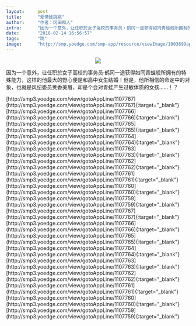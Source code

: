 ```yaml
---
layout:     post
title:      "爱情蛙跳跳"
author:     "作者：冈田和人"
intro:      "因为一个意外，让任职於女子高校的事务员‧鹤冈一途获得如同青蛙般所拥有的特殊能力，这样的他最大的野心便是和高中女生结婚！但是，他所相信的命定中的对象，也就是风纪委员荚香美眉，却是个会对青蛙产生过敏体质的女孩……！？"
date:       "2018-02-14 16:56:57"
tags:       "跳"
image:      "http://smp.yoedge.com/smp-app/resource/viewImage/1003699appline.png"
---
```

<div style="text-align: center">
<p><img src="http://smp.yoedge.com/smp-app/resource/viewImage/1003699appline.png"/></p>
</div>
<p class="post-meta">
<span>因为一个意外，让任职於女子高校的事务员‧鹤冈一途获得如同青蛙般所拥有的特殊能力，这样的他最大的野心便是和高中女生结婚！但是，他所相信的命定中的对象，也就是风纪委员荚香美眉，却是个会对青蛙产生过敏体质的女孩……！？</span>
</p>
[http://smp3.yoedge.com/view/gotoAppLine/1107767](http://smp3.yoedge.com/view/gotoAppLine/1107767){:target="_blank"}
[http://smp3.yoedge.com/view/gotoAppLine/1107766](http://smp3.yoedge.com/view/gotoAppLine/1107766){:target="_blank"}
[http://smp3.yoedge.com/view/gotoAppLine/1107765](http://smp3.yoedge.com/view/gotoAppLine/1107765){:target="_blank"}
[http://smp3.yoedge.com/view/gotoAppLine/1107764](http://smp3.yoedge.com/view/gotoAppLine/1107764){:target="_blank"}
[http://smp3.yoedge.com/view/gotoAppLine/1107763](http://smp3.yoedge.com/view/gotoAppLine/1107763){:target="_blank"}
[http://smp3.yoedge.com/view/gotoAppLine/1107762](http://smp3.yoedge.com/view/gotoAppLine/1107762){:target="_blank"}
[http://smp3.yoedge.com/view/gotoAppLine/1107761](http://smp3.yoedge.com/view/gotoAppLine/1107761){:target="_blank"}
[http://smp3.yoedge.com/view/gotoAppLine/1107760](http://smp3.yoedge.com/view/gotoAppLine/1107760){:target="_blank"}
[http://smp3.yoedge.com/view/gotoAppLine/1107759](http://smp3.yoedge.com/view/gotoAppLine/1107759){:target="_blank"}
[http://smp3.yoedge.com/view/gotoAppLine/1107767](http://smp3.yoedge.com/view/gotoAppLine/1107767){:target="_blank"}
[http://smp3.yoedge.com/view/gotoAppLine/1107766](http://smp3.yoedge.com/view/gotoAppLine/1107766){:target="_blank"}
[http://smp3.yoedge.com/view/gotoAppLine/1107765](http://smp3.yoedge.com/view/gotoAppLine/1107765){:target="_blank"}
[http://smp3.yoedge.com/view/gotoAppLine/1107764](http://smp3.yoedge.com/view/gotoAppLine/1107764){:target="_blank"}
[http://smp3.yoedge.com/view/gotoAppLine/1107763](http://smp3.yoedge.com/view/gotoAppLine/1107763){:target="_blank"}
[http://smp3.yoedge.com/view/gotoAppLine/1107762](http://smp3.yoedge.com/view/gotoAppLine/1107762){:target="_blank"}
[http://smp3.yoedge.com/view/gotoAppLine/1107761](http://smp3.yoedge.com/view/gotoAppLine/1107761){:target="_blank"}
[http://smp3.yoedge.com/view/gotoAppLine/1107760](http://smp3.yoedge.com/view/gotoAppLine/1107760){:target="_blank"}
[http://smp3.yoedge.com/view/gotoAppLine/1107759](http://smp3.yoedge.com/view/gotoAppLine/1107759){:target="_blank"}


